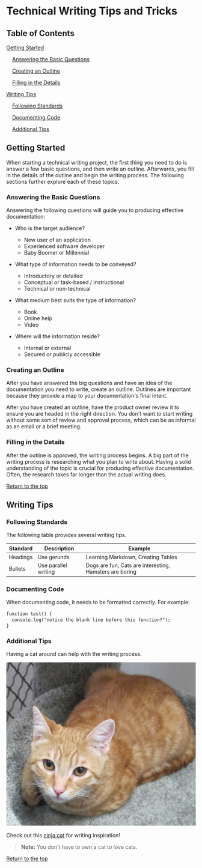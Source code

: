 # Technical Writing Tips and Tricks

## Table of Contents

[Getting Started](#getting-started)

&nbsp;&nbsp;&nbsp;&nbsp;[Answering the Basic Questions](#answering-the-basic-questions)

&nbsp;&nbsp;&nbsp;&nbsp;[Creating an Outline](#creating-an-outline)

&nbsp;&nbsp;&nbsp;&nbsp;[Filling in the Details](#filling-in-the-details)

[Writing Tips](#writing-tips)

&nbsp;&nbsp;&nbsp;&nbsp;[Following Standards](#following-standards)

&nbsp;&nbsp;&nbsp;&nbsp;[Documenting Code](#documenting-code)

&nbsp;&nbsp;&nbsp;&nbsp;[Additional Tips](#additional-tips)  

## Getting Started

When starting a technical writing project, the first thing you need to do is answer a few basic questions, and then write an outline. Afterwards, you fill in the details of the outline and begin the writing process. The following sections further explore each of these topics.

### Answering the Basic Questions

Answering the following questions will guide you to producing effective documentation:

* Who is the target audience?

  * New user of an application
  * Experienced software developer
  * Baby Boomer or Millennial
  
* What type of information needs to be conveyed?

  * Introductory or detailed
  * Conceptual or task-based / instructional
  * Technical or non-technical
  
* What medium best suits the type of information?

  * Book
  * Online help
  * Video
  
* Where will the information reside?

  * Internal or external
  * Secured or publicly accessible

### Creating an Outline

After you have answered the big questions and have an idea of the documentation you need to write, create an outline. Outlines are important because they provide a map to your documentation's final intent. 

After you have created an outline, have the product owner review it to ensure you are headed in the right direction. You don't want to start writing without some sort of review and approval process, which can be as informal as an email or a brief meeting.

### Filling in the Details

After the outline is approved, the writing process begins. A big part of the writing process is researching what you plan to write about. Having a solid understanding of the topic is crucial for producing effective documentation. Often, the research takes far longer than the actual writing does. 

[Return to the top](#technical-writing-tips-and-tricks)

## Writing Tips

### Following Standards

The following table provides several writing tips.

| Standard | Description | Example |
| -------- | ----------- | ------- |
| Headings | Use gerunds | Learning Markdown, Creating Tables |
| Bullets  | Use parallel writing | Dogs are fun, Cats are interesting, Hamsters are boring |

### Documenting Code

When documenting code, it needs to be formatted correctly. For example:

```
function test() {
  console.log("notice the blank line before this function?");
}
```

### Additional Tips

Having a cat around can help with the writing process. 

![Having a cat around can help with the writing process.](https://github.com/hendler5/LearningMarkdown/blob/master/orangeTabby.jpg)

Check out this [ninja cat](https://www.youtube.com/watch?v=fzzjgBAaWZw) for writing inspiration!

> **Note:** You don't have to own a cat to love cats.

[Return to the top](#technical-writing-tips-and-tricks)
